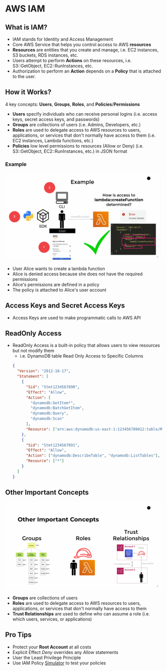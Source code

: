 # AWS IAM

## What is IAM?

- IAM stands for Identity and Access Management
- Core AWS Service that helps you control access to AWS **resources**
- **Resources** are entities that you create and manage, i.e. EC2 instances, S3 buckets, RDS instances, etc.
- Users attempt to perform **Actions** on these resources, i.e. S3::GetObject, EC2::RunInstances, etc.
- Authorization to perform an **Action** depends on a **Policy** that is attached to the user.

## How it Works?

4 key concepts: **Users**, **Groups**, **Roles**, and **Policies**/**Permissions**

- **Users** specify individuals who can receive personal logins (i.e. access keys, secret access keys, and passwords)
- **Groups** are collections of users (i.e. Admins, Developers, etc.)
- **Roles** are used to delegate access to AWS resources to users, applications, or services that don't normally have access to them (i.e. EC2 instances, Lambda functions, etc.)
- **Policies** low level permissions to resources (Allow or Deny) (i.e. S3::GetObject, EC2::RunInstances, etc.) in JSON format

### Example

<img src="./assets/example.png" width="500"/>

- User Alice wants to create a lambda function
- Alice is denied access because she does not have the required permissions
- Alice's permissions are defined in a policy
- The policy is attached to Alice's user account

## Access Keys and Secret Access Keys

- Access Keys are used to make programmatic calls to AWS API

## ReadOnly Access

- ReadOnly Access is a built-in policy that allows users to view resources but not modify them
  - i.e. DynamoDB table Read Only Access to Specific Columns
  ```json
  {
    "Version": "2012-10-17",
    "Statement": [
      {
        "Sid": "Stmt1234567890",
        "Effect": "Allow",
        "Action": [
          "dynamodb:GetItem*",
          "dynamodb:BatchGetItem",
          "dynamodb:Query",
          "dynamodb:Scan"
        ],
        "Resource": ["arn:aws:dynamodb:us-east-1:123456789012:table/MyTable"]
      },
      {
        "Sid": "Stmt1234567891",
        "Effect": "Allow",
        "Action": ["dynamodb:DescribeTable", "dynamodb:ListTables"],
        "Resource": ["*"]
      }
    ]
  }
  ```

## Other Important Concepts

<img src="./assets/concepts.png" width="500"/>

- **Groups** are collections of users
- **Roles** are used to delegate access to AWS resources to users, applications, or services that don't normally have access to them
- **Trust Relationships** are used to define who can assume a role (i.e. which users, services, or applications)

## Pro Tips

- Protect your **Root Account** at all costs
- Explicit Effect _Deny_ overrides any _Allow_ statements
- User the Least Privilege Principle
- Use IAM Policy [Simulator](https://policysim.aws.amazon.com) to test your policies
